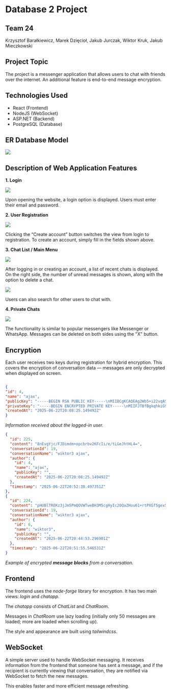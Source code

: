 # Database 2 Project

## Team 24

Krzysztof Barałkiewicz, Marek Dzięcioł, Jakub Jurczak, Wiktor Kruk, Jakub Mieczkowski

## Project Topic

The project is a messenger application that allows users to chat with friends over the internet. An additional feature is end-to-end message encryption.

## Technologies Used

* React (Frontend)
* NodeJS (WebSocket)
* ASP.NET (Backend)
* PostgreSQL (Database)

## ER Database Model

![](dokumentacja/ER_diagram.png)

## Description of Web Application Features

**1. Login**

![](dokumentacja/login.png)

Upon opening the website, a login option is displayed. Users must enter their email and password.

**2. User Registration**

![](dokumentacja/register.png)

Clicking the “Create account” button switches the view from login to registration. To create an account, simply fill in the fields shown above.

**3. Chat List / Main Menu**

![](dokumentacja/list.png)

After logging in or creating an account, a list of recent chats is displayed. On the right side, the number of unread messages is shown, along with the option to delete a chat.

![](dokumentacja/search.png)

Users can also search for other users to chat with.

**4. Private Chats**

![](dokumentacja/chat.png)

The functionality is similar to popular messengers like Messenger or WhatsApp. Messages can be deleted on both sides using the "X" button.

## Encryption

Each user receives two keys during registration for hybrid encryption. This covers the encryption of conversation data — messages are only decrypted when displayed on screen.

```json

{
"id": 4,
"name": "ajax",
"publicKey": "-----BEGIN RSA PUBLIC KEY-----\nMIIBCgKCAQEAg2Wb5+i22vqAS8xaBuCcYPBjsSFrWDNjcQNDIv/iWq9DIptezCQU\n...\n-----END RSA PUBLIC KEY-----",
"privateKey": "-----BEGIN ENCRYPTED PRIVATE KEY-----\nMIIFJTBfBgkqhkiG9w0BBQ0wUjAxBgkqhkiG9w0BBQwwJAQQgU8k8K+4vplayb/E\n...\n-----END ENCRYPTED PRIVATE KEY-----",
"createdAt": "2025-06-22T20:08:25.149492Z"
}

```

*Information received about the logged-in user.*

```json
{
  "id": 225,
  "content": "8nEvgYjc/FJDimdm+opcbrbv2KFcIi/e/tLGeJhtHL4=",
  "conversationId": 19,
  "conversationName": "wiktor3 ajax",
  "author": {
    "id": 4,
    "name": "ajax",
    "publicKey": "",
    "createdAt": "2025-06-22T20:08:25.149492Z"
  },
  "timestamp": "2025-06-22T20:52:30.497351Z"
},
{
  "id": 224,
  "content": "pHUBlTREKz3jJm5PmQOVWTweBH3M5cgHyIc2OQaZHou61+rtPXGf5gexSQ==",
  "conversationId": 19,
  "conversationName": "wiktor3 ajax",
  "author": {
    "id": 6,
    "name": "wiktor3",
    "publicKey": "",
    "createdAt": "2025-06-22T20:44:53.296901Z"
  },
  "timestamp": "2025-06-22T20:51:55.546531Z"
}
````

*Example of encrypted **message blocks** from a conversation.*

## Frontend

The frontend uses the *node-forge* library for encryption.
It has two main views: *login* and *chatapp*.

The *chatapp* consists of *ChatList* and *ChatRoom*.

Messages in *ChatRoom* use lazy loading (initially only 50 messages are loaded; more are loaded when scrolling up).

The style and appearance are built using *tailwindcss*.

## WebSocket

A simple server used to handle WebSocket messaging.
It receives information from the frontend that someone has sent a message, and if the recipient is currently viewing that conversation, they are notified via WebSocket to fetch the new messages.

This enables faster and more efficient message refreshing.
